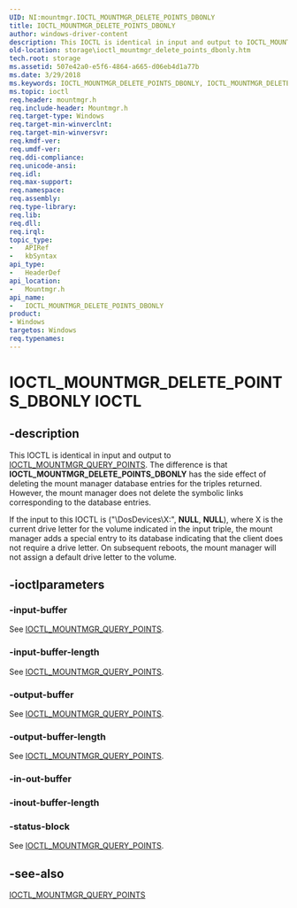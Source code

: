 ```yaml
---
UID: NI:mountmgr.IOCTL_MOUNTMGR_DELETE_POINTS_DBONLY
title: IOCTL_MOUNTMGR_DELETE_POINTS_DBONLY
author: windows-driver-content
description: This IOCTL is identical in input and output to IOCTL_MOUNTMGR_QUERY_POINTS.
old-location: storage\ioctl_mountmgr_delete_points_dbonly.htm
tech.root: storage
ms.assetid: 507e42a0-e5f6-4864-a665-d06eb4d1a77b
ms.date: 3/29/2018
ms.keywords: IOCTL_MOUNTMGR_DELETE_POINTS_DBONLY, IOCTL_MOUNTMGR_DELETE_POINTS_DBONLY control, IOCTL_MOUNTMGR_DELETE_POINTS_DBONLY control code [Storage Devices], k307_5b02ca9a-551e-42d1-a153-39a6f5d94141.xml, mountmgr/IOCTL_MOUNTMGR_DELETE_POINTS_DBONLY, storage.ioctl_mountmgr_delete_points_dbonly
ms.topic: ioctl
req.header: mountmgr.h
req.include-header: Mountmgr.h
req.target-type: Windows
req.target-min-winverclnt: 
req.target-min-winversvr: 
req.kmdf-ver: 
req.umdf-ver: 
req.ddi-compliance: 
req.unicode-ansi: 
req.idl: 
req.max-support: 
req.namespace: 
req.assembly: 
req.type-library: 
req.lib: 
req.dll: 
req.irql: 
topic_type:
-	APIRef
-	kbSyntax
api_type:
-	HeaderDef
api_location:
-	Mountmgr.h
api_name:
-	IOCTL_MOUNTMGR_DELETE_POINTS_DBONLY
product:
- Windows
targetos: Windows
req.typenames: 
---
```


# IOCTL_MOUNTMGR_DELETE_POINTS_DBONLY IOCTL


## -description


This IOCTL is identical in input and output to <a href="https://msdn.microsoft.com/library/windows/hardware/ff560474">IOCTL_MOUNTMGR_QUERY_POINTS</a>. The difference is that <b>IOCTL_MOUNTMGR_DELETE_POINTS_DBONLY</b> has the side effect of deleting the mount manager database entries for the triples returned. However, the mount manager does not delete the symbolic links corresponding to the database entries.

If the input to this IOCTL is ("\DosDevices\X:", <b>NULL</b>, <b>NULL</b>), where X is the current drive letter for the volume indicated in the input triple, the mount manager adds a special entry to its database indicating that the client does not require a drive letter. On subsequent reboots, the mount manager will not assign a default drive letter to the volume.


## -ioctlparameters




### -input-buffer

See <a href="https://msdn.microsoft.com/library/windows/hardware/ff560474">IOCTL_MOUNTMGR_QUERY_POINTS</a>.


### -input-buffer-length

See <a href="https://msdn.microsoft.com/library/windows/hardware/ff560474">IOCTL_MOUNTMGR_QUERY_POINTS</a>.


### -output-buffer

See <a href="https://msdn.microsoft.com/library/windows/hardware/ff560474">IOCTL_MOUNTMGR_QUERY_POINTS</a>.


### -output-buffer-length

See <a href="https://msdn.microsoft.com/library/windows/hardware/ff560474">IOCTL_MOUNTMGR_QUERY_POINTS</a>.


### -in-out-buffer








### -inout-buffer-length








### -status-block

See <a href="https://msdn.microsoft.com/library/windows/hardware/ff560474">IOCTL_MOUNTMGR_QUERY_POINTS</a>.


## -see-also




<a href="https://msdn.microsoft.com/library/windows/hardware/ff560474">IOCTL_MOUNTMGR_QUERY_POINTS</a>
 

 


